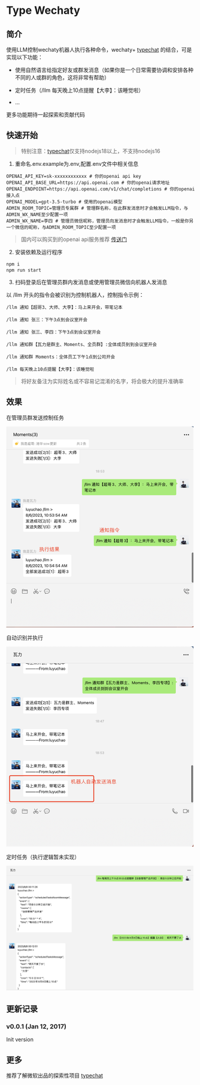 # Type Wechaty

## 简介

使用LLM控制wechaty机器人执行各种命令，wechaty+ [typechat](https://github.com/microsoft/TypeChat) 的结合，可是实现以下功能：

- 使用自然语言给指定好友或群发消息（如果你是一个日常需要协调和安排各种不同的人或群的角色，这将非常有帮助）

- 定时任务（/llm 每天晚上10点提醒【大李】：该睡觉啦）

- ...

更多功能期待一起探索和贡献代码

## 快速开始

> 特别注意：[typechat](https://github.com/microsoft/TypeChat)仅支持nodejs18以上，不支持nodejs16

1. 重命名.env.example为.env,配置.env文件中相关信息

```.env
OPENAI_API_KEY=sk-xxxxxxxxxxxx # 你的openai api key
OPENAI_API_BASE_URL=https://api.openai.com # 你的openai请求地址
OPENAI_ENDPOINT=https://api.openai.com/v1/chat/completions # 你的openai接入点
OPENAI_MODEL=gpt-3.5-turbo # 使用的openai模型
ADMIN_ROOM_TOPIC=管理员专属群 # 管理群名称，在此群发消息时才会触发LLM指令，与ADMIN_WX_NAME至少配置一项
ADMIN_WX_NAME=李四 # 管理员微信昵称，管理员向发消息时才会触发LLM指令，一般是你另一个微信的昵称，与ADMIN_ROOM_TOPIC至少配置一项
```

> 国内可以购买到的openai api服务推荐 [传送门](https://www.yuque.com/atorber/oegota/rs4uk3geb4amurwb)

2. 安装依赖及运行程序

```
npm i
npm run start
```

3. 扫码登录后在管理员群内发消息或使用管理员微信向机器人发消息

以 /llm 开头的指令会被识别为控制机器人，控制指令示例：

```
/llm 通知【超哥3、大师、大李】：马上来开会，带笔记本

/llm 通知 张三：下午3点到会议室开会

/llm 通知 张三、李四：下午3点到会议室开会

/llm 通知群【瓦力是群主、Moments、全员群】:全体成员到到会议室开会

/llm 通知群 Moments：全体员工下午1点到公司开会

/llm 每天晚上10点提醒【大李】：该睡觉啦
```

> 将好友备注为实际姓名或不容易记混淆的名字，将会极大的提升准确率

## 效果

在管理员群发送控制任务

<img src="./docs/images/1.png" alt="Image" style="width: 500px; ">

自动识别并执行

<img src="./docs/images/2.png" alt="Image" style="width: 500px; ">

定时任务（执行逻辑暂未实现）

<img src="./docs/images/3.png" alt="Image" style="width: 500px; ">

## 更新记录
### v0.0.1 (Jan 12, 2017)

Init version

## 更多

推荐了解微软出品的探索性项目 [typechat](https://github.com/microsoft/TypeChat)
